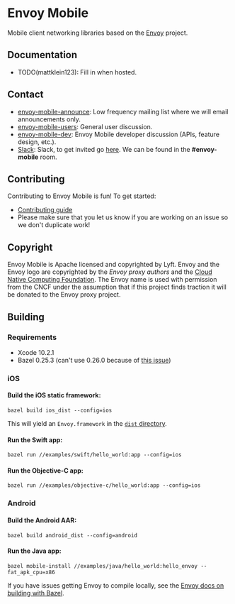  # Envoy Mobile

Mobile client networking libraries based on the [Envoy](https://www.envoyproxy.io/) project.

## Documentation

* TODO(mattklein123): Fill in when hosted.

## Contact

* [envoy-mobile-announce](https://groups.google.com/forum/#!forum/envoy-mobile-announce): Low
  frequency mailing list where we will email announcements only.
* [envoy-mobile-users](https://groups.google.com/forum/#!forum/envoy-mobile-users): General user
  discussion.
* [envoy-mobile-dev](https://groups.google.com/forum/#!forum/envoy-mobile-dev): Envoy Mobile
  developer discussion (APIs, feature design, etc.).
* [Slack](https://envoyproxy.slack.com/): Slack, to get invited go
  [here](https://envoyslack.cncf.io). We can be found in the **#envoy-mobile** room.

## Contributing

Contributing to Envoy Mobile is fun! To get started:

* [Contributing guide](CONTRIBUTING.md)
* Please make sure that you let us know if you are working on an issue so we don't duplicate work!

## Copyright

Envoy Mobile is Apache licensed and copyrighted by Lyft. Envoy and the Envoy logo are
copyrighted by the *Envoy proxy authors* and the
[Cloud Native Computing Foundation](https://cncf.io). The Envoy name is used with permission from
the CNCF under the assumption that if this project finds traction it will be donated to the
Envoy proxy project.

## Building

### Requirements

- Xcode 10.2.1
- Bazel 0.25.3 (can't use 0.26.0 because of [this issue](https://github.com/bazelbuild/tulsi/issues/86))

### iOS

#### Build the iOS static framework:

```
bazel build ios_dist --config=ios
```

This will yield an `Envoy.framework` in the [`dist` directory](./dist).

#### Run the Swift app:

```
bazel run //examples/swift/hello_world:app --config=ios
```

#### Run the Objective-C app:

```
bazel run //examples/objective-c/hello_world:app --config=ios
```

### Android

#### Build the Android AAR:

```
bazel build android_dist --config=android
```

#### Run the Java app:

```
bazel mobile-install //examples/java/hello_world:hello_envoy --fat_apk_cpu=x86
```

If you have issues getting Envoy to compile locally, see the
[Envoy docs on building with Bazel](https://github.com/envoyproxy/envoy/tree/master/bazel).
